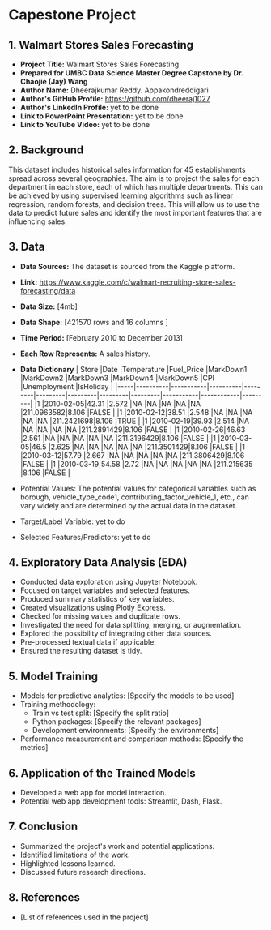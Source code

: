 # Capestone Project

## 1. Walmart Stores Sales Forecasting
- **Project Title:**  Walmart Stores Sales Forecasting
- **Prepared for UMBC Data Science Master Degree Capstone by Dr. Chaojie (Jay) Wang**
- **Author Name:** Dheerajkumar Reddy. Appakondreddigari
- **Author's GitHub Profile:** https://github.com/dheeraj1027
- **Author's LinkedIn Profile:** yet to be done
- **Link to PowerPoint Presentation:** yet to be done
- **Link to YouTube Video:** yet to be done

## 2. Background
This dataset includes historical sales information for 45 establishments spread across several geographies. The aim is to project the sales for each department in each store, each of which has multiple departments. This can be achieved by using supervised learning algorithms such as linear regression, random forests, and decision trees. This will allow us to use the data to predict future sales and identify the most important features that are influencing sales.
## 3. Data
- **Data Sources:** The dataset is sourced from the Kaggle platform.
- **Link:** https://www.kaggle.com/c/walmart-recruiting-store-sales-forecasting/data
- **Data Size:** [4mb]
- **Data Shape:** [421570 rows and 16 columns ]
- **Time Period:** [February 2010 to December 2013]
- **Each Row Represents:** A sales history.

-  **Data Dictionary**
| Store  |Date      |Temperature  |Fuel_Price  |MarkDown1  |MarkDown2  |MarkDown3  |MarkDown4  |MarkDown5  |CPI        |Unemployment  |IsHoliday  |
|-----|----------|-----------|----------|---------|---------|---------|---------|---------|-----------|------------|---------|
|1    |2010-02-05|42.31      |2.572     |NA       |NA       |NA       |NA       |NA       |211.0963582|8.106       |FALSE    |
|1    |2010-02-12|38.51      |2.548     |NA       |NA       |NA       |NA       |NA       |211.2421698|8.106       |TRUE     |
|1    |2010-02-19|39.93      |2.514     |NA       |NA       |NA       |NA       |NA       |211.2891429|8.106       |FALSE    |
|1    |2010-02-26|46.63      |2.561     |NA       |NA       |NA       |NA       |NA       |211.3196429|8.106       |FALSE    |
|1    |2010-03-05|46.5       |2.625     |NA       |NA       |NA       |NA       |NA       |211.3501429|8.106       |FALSE    |
|1    |2010-03-12|57.79      |2.667     |NA       |NA       |NA       |NA       |NA       |211.3806429|8.106       |FALSE    |
|1    |2010-03-19|54.58      |2.72      |NA       |NA       |NA       |NA       |NA       |211.215635 |8.106       |FALSE    |
  - Potential Values: The potential values for categorical variables such as borough, vehicle_type_code1, contributing_factor_vehicle_1, etc., can vary widely and are determined by the actual data in the dataset. 
  - Target/Label Variable: yet to do
  - Selected Features/Predictors: yet to do

## 4. Exploratory Data Analysis (EDA)
- Conducted data exploration using Jupyter Notebook.
- Focused on target variables and selected features.
- Produced summary statistics of key variables.
- Created visualizations using Plotly Express.
- Checked for missing values and duplicate rows.
- Investigated the need for data splitting, merging, or augmentation.
- Explored the possibility of integrating other data sources.
- Pre-processed textual data if applicable.
- Ensured the resulting dataset is tidy.

## 5. Model Training
- Models for predictive analytics: [Specify the models to be used]
- Training methodology: 
  - Train vs test split: [Specify the split ratio]
  - Python packages: [Specify the relevant packages]
  - Development environments: [Specify the environments]
- Performance measurement and comparison methods: [Specify the metrics]

## 6. Application of the Trained Models
- Developed a web app for model interaction.
- Potential web app development tools: Streamlit, Dash, Flask.

## 7. Conclusion
- Summarized the project's work and potential applications.
- Identified limitations of the work.
- Highlighted lessons learned.
- Discussed future research directions.

## 8. References
- [List of references used in the project]
